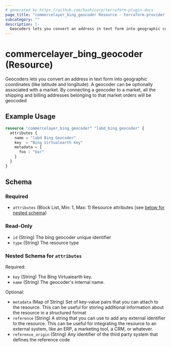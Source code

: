 ```yaml
---
# generated by https://github.com/hashicorp/terraform-plugin-docs
page_title: "commercelayer_bing_geocoder Resource - terraform-provider-commercelayer"
subcategory: ""
description: |-
  Geocoders lets you convert an address in text form into geographic coordinates (like latitude and longitude). A geocoder can be optionally associated with a market. By connecting a geocoder to a market, all the shipping and billing addresses belonging to that market orders will be geocoded
---
```


# commercelayer_bing_geocoder (Resource)

Geocoders lets you convert an address in text form into geographic coordinates (like latitude and longitude). A geocoder can be optionally associated with a market. By connecting a geocoder to a market, all the shipping and billing addresses belonging to that market orders will be geocoded

## Example Usage

```terraform
resource "commercelayer_bing_geocoder" "labd_bing_geocoder" {
  attributes {
    name = "labd Bing Geocoder"
    key  = "Bing Virtualearth Key"
    metadata = {
      foo : "bar"
    }
  }
}
```

<!-- schema generated by tfplugindocs -->
## Schema

### Required

- `attributes` (Block List, Min: 1, Max: 1) Resource attributes (see [below for nested schema](#nestedblock--attributes))

### Read-Only

- `id` (String) The bing geocoder unique identifier
- `type` (String) The resource type

<a id="nestedblock--attributes"></a>
### Nested Schema for `attributes`

Required:

- `key` (String) The Bing Virtualearth key.
- `name` (String) The geocoder's internal name.

Optional:

- `metadata` (Map of String) Set of key-value pairs that you can attach to the resource. This can be useful for storing additional information about the resource in a structured format
- `reference` (String) A string that you can use to add any external identifier to the resource. This can be useful for integrating the resource to an external system, like an ERP, a marketing tool, a CRM, or whatever.
- `reference_origin` (String) Any identifier of the third party system that defines the reference code

